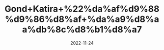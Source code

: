 ---
title: 'Gond+Katira+%22%da%af%d9%88%d9%86%d8%af+%da%a9%d8%aa%db%8c%d8%b1%d8%a7'
date: '2022-11-24' 
metatag: '' 
inventory: '0' 
draft: false 
# meta description 
shortDescripton: 'Tragacanth+Gum%22It+prevents+Heatstrok%2c+provides+Post-pregnancy+Strength+and+treats+Urinary+Complications.'
description: 'Natural+Gums+%d9%82%d8%af%d8%b1%d8%aa%db%8c+%da%af%d9%88%d9%86%d8%af'
longdescription: ''
tags: ''
brand: ''
subCategory: ''
unit: '50 gm-Pk'
sellCount: '0'
featured: False
# product Price
price: '60.0'
# Product Short Description
shortDescription: 'Tragacanth+Gum%22It+prevents+Heatstrok%2c+provides+Post-pregnancy+Strength+and+treats+Urinary+Complications.'
productID: '8E149924-222A-ED11-9968-005056B3A416'
type: 'products'
category: 'Natural+Gums+%d9%82%d8%af%d8%b1%d8%aa%db%8c+%da%af%d9%88%d9%86%d8%af' 
thumnailproduct: 'https://eraconnect.blob.core.windows.net/product-images/aminsaddiquidawakhana/8E149924-222A-ED11-9968-005056B3A416.webp' 
images:
  - image: 'https://eraconnect.blob.core.windows.net/product-images/aminsaddiquidawakhana/8E149924-222A-ED11-9968-005056B3A416.webp'  
Variants:
---